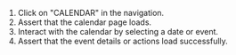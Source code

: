 1. Click on "CALENDAR" in the navigation.
2. Assert that the calendar page loads.
3. Interact with the calendar by selecting a date or event.
4. Assert that the event details or actions load successfully.